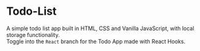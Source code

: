 # Todo-List
A simple todo list app built in HTML, CSS and Vanilla JavaScript, with local storage functionality. <br />
Toggle into the `React` branch for the Todo App made with React Hooks.
